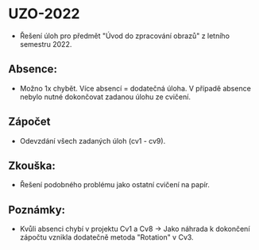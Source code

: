 # UZO-2022

- Řešení úloh pro předmět "Úvod do zpracování obrazů" z letního semestru 2022.
## Absence:
- Možno 1x chybět. Více absencí = dodatečná úloha. V případě absence nebylo nutné dokončovat zadanou úlohu ze cvičení. 
## Zápočet
- Odevzdání všech zadaných úloh (cv1 - cv9).
## Zkouška:
- Řešení podobného problému jako ostatní cvičení na papír.

## Poznámky: 
- Kvůli absenci chybí v projektu Cv1 a Cv8 -> Jako náhrada k dokončení zápočtu vznikla dodatečně metoda "Rotation" v Cv3.

